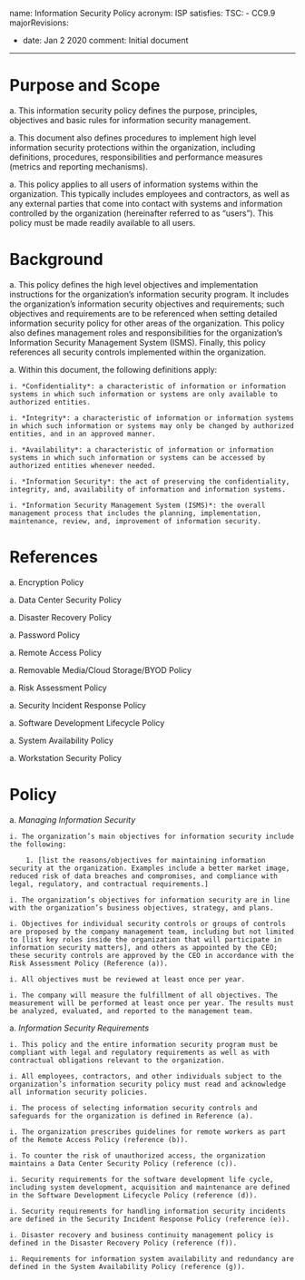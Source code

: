 name: Information Security Policy
acronym: ISP
satisfies:
  TSC:
    - CC9.9
majorRevisions:
  - date: Jan 2 2020
    comment: Initial document
---

# Purpose and Scope

a. This information security policy defines the purpose, principles, objectives and basic rules for information security management.

a. This document also defines procedures to implement high level information security protections within the organization, including definitions, procedures, responsibilities and performance measures (metrics and reporting mechanisms).

a. This policy applies to all users of information systems within the organization. This typically includes employees and contractors, as well as any external parties that come into contact with systems and information controlled by the organization (hereinafter referred to as “users”). This policy must be made readily available to all users.

# Background

a. This policy defines the high level objectives and implementation instructions for the organization’s information security program. It includes the organization’s information security objectives and requirements; such objectives and requirements are to be referenced when setting detailed information security policy for other areas of the organization. This policy also defines management roles and responsibilities for the organization’s Information Security Management System (ISMS). Finally, this policy references all security controls implemented within the organization.

a. Within this document, the following definitions apply:

    i. *Confidentiality*: a characteristic of information or information systems in which such information or systems are only available to authorized entities.

    i. *Integrity*: a characteristic of information or information systems in which such information or systems may only be changed by authorized entities, and in an approved manner.

    i. *Availability*: a characteristic of information or information systems in which such information or systems can be accessed by authorized entities whenever needed.

    i. *Information Security*: the act of preserving the confidentiality, integrity, and, availability of information and information systems.

    i. *Information Security Management System (ISMS)*: the overall management process that includes the planning, implementation, maintenance, review, and, improvement of information security.

# References

a. Encryption Policy

a. Data Center Security Policy

a. Disaster Recovery Policy

a. Password Policy

a. Remote Access Policy

a. Removable Media/Cloud Storage/BYOD Policy

a. Risk Assessment Policy

a. Security Incident Response Policy

a. Software Development Lifecycle Policy

a. System Availability Policy

a. Workstation Security Policy

# Policy

a. *Managing Information Security*

    i. The organization’s main objectives for information security include the following:

        1. [list the reasons/objectives for maintaining information security at the organization. Examples include a better market image, reduced risk of data breaches and compromises, and compliance with legal, regulatory, and contractual requirements.]

    i. The organization’s objectives for information security are in line with the organization’s business objectives, strategy, and plans.

    i. Objectives for individual security controls or groups of controls are proposed by the company management team, including but not limited to [list key roles inside the organization that will participate in information security matters], and others as appointed by the CEO; these security controls are approved by the CEO in accordance with the Risk Assessment Policy (Reference (a)).

    i. All objectives must be reviewed at least once per year.

    i. The company will measure the fulfillment of all objectives. The measurement will be performed at least once per year. The results must be analyzed, evaluated, and reported to the management team.

a. *Information Security Requirements*

    i. This policy and the entire information security program must be compliant with legal and regulatory requirements as well as with contractual obligations relevant to the organization.

    i. All employees, contractors, and other individuals subject to the organization’s information security policy must read and acknowledge all information security policies.

    i. The process of selecting information security controls and safeguards for the organization is defined in Reference (a).

    i. The organization prescribes guidelines for remote workers as part of the Remote Access Policy (reference (b)).

    i. To counter the risk of unauthorized access, the organization maintains a Data Center Security Policy (reference (c)).

    i. Security requirements for the software development life cycle, including system development, acquisition and maintenance are defined in the Software Development Lifecycle Policy (reference (d)).

    i. Security requirements for handling information security incidents are defined in the Security Incident Response Policy (reference (e)).

    i. Disaster recovery and business continuity management policy is defined in the Disaster Recovery Policy (reference (f)).

    i. Requirements for information system availability and redundancy are defined in the System Availability Policy (reference (g)).
